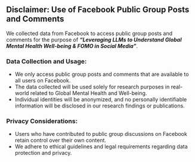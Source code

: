 ## Disclaimer: Use of Facebook Public Group Posts and Comments 

We collected data from Facebook to access public group posts and comments for the purpose of _**“Leveraging LLMs to Understand Global Mental Health Well-being & FOMO in Social Media”**_. 

### Data Collection and Usage: 
  
*	We only access public group posts and comments that are available to all users on Facebook.
*	The data collected will be used solely for research purposes in real-world related to Global Mental Health and Well-being.
*	Individual identities will be anonymized, and no personally identifiable information will be disclosed in our research findings or publications.

### Privacy Considerations: 
  
*	Users who have contributed to public group discussions on Facebook retain control over their own content. 
*	We adhere to ethical guidelines and legal requirements regarding data protection and privacy.
